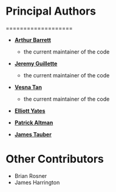 # Principal Authors
===================
* __[Arthur Barrett](https://github.com/arthurian)__
    - the current maintainer of the code

* __[Jeremy Guillette](https://github.com/jaguillette)__
    - the current maintainer of the code

* __[Vesna Tan](https://github.com/Tanvez)__
    - the current maintainer of the code

* __[Elliott Yates ](https://github.com/elliottyates)__

* __[Patrick Altman](https://github.com/paltman)__

* __[James Tauber](https://github.com/jtauber)__

# Other Contributors

- Brian Rosner
- James Harrington
